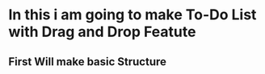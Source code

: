 # In this i am going to make To-Do List with Drag and Drop Featute

## First  Will make basic Structure 
